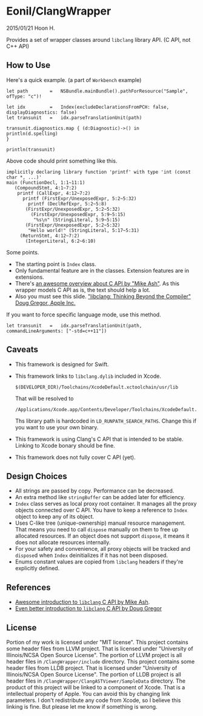 Eonil/ClangWrapper
===================
2015/01/21
Hoon H.




Provides a set of wrapper classes around `libclang` library API. (C API, not C++ API)






How to Use
----------
Here's a quick example. (a part of `Workbench` example)

	let	path		=	NSBundle.mainBundle().pathForResource("Sample", ofType: "c")!

	let	idx			=	Index(excludeDeclarationsFromPCH: false, displayDiagnostics: false)
	let	transunit	=	idx.parseTranslationUnit(path)

	transunit.diagnostics.map { (d:Diagnostic)->() in
	println(d.spelling)
	}

	println(transunit)

Above code should print something like this.

	implicitly declaring library function 'printf' with type 'int (const char *, ...)'
	main (FunctionDecl, 1:1~11:1)
	   (CompoundStmt, 4:1~7:2)
		printf (CallExpr, 4:12~7:2)
		  printf (FirstExpr/UnexposedExpr, 5:2~5:32)
			printf (DeclRefExpr, 5:2~5:8)
		   (FirstExpr/UnexposedExpr, 5:2~5:32)
			 (FirstExpr/UnexposedExpr, 5:9~5:15)
			  "%s\n" (StringLiteral, 5:9~5:15)
		   (FirstExpr/UnexposedExpr, 5:2~5:32)
			"Hello world!" (StringLiteral, 5:17~5:31)
		 (ReturnStmt, 4:12~7:2)
		   (IntegerLiteral, 6:2~6:10)


Some points.

-	The starting point is `Index` class.
-	Only fundamental feature are in the classes. Extension features are in extensions.
-	There's [an awesome overview about C API by "Mike Ash"](https://www.mikeash.com/pyblog/friday-qa-2014-01-24-introduction-to-libclang.html).
	As this wrapper models C API as is, the text should help a lot.
-	Also you must see this slide. ["libclang: Thinking Beyond the Compiler" Doug Gregor, Apple Inc.](http://llvm.org/devmtg/2010-11/Gregor-libclang.pdf)


If you want to force specific language mode, use this method.

	let	transunit	=	idx.parseTranslationUnit(path, commandLineArguments: ["-std=c++11"])













Caveats
-------
-	This framework is designed for Swift.

-	This framework links to `libclang.dylib` included in Xcode.

		$(DEVELOPER_DIR)/Toolchains/XcodeDefault.xctoolchain/usr/lib

	That will be resolved to 

		/Applications/Xcode.app/Contents/Developer/Toolchains/XcodeDefault.xctoolchain/usr/lib/libclang.dylib

	Ths library path is hardcoded in `LD_RUNPATH_SEARCH_PATHS`. Change this if you want
	to use your own binary.

-	This framework is using Clang's C API that is intended to be stable.
	Linking to Xcode bonary should be fine.

-	This framework does not fully cover C API (yet).




Design Choices
--------------
-	All strings are passed by copy. Performance can be decreased.
-	An extra method like `stringBuffer` can be added later for efficiency.
-	`Index` class serves as local proxy root container. It manages all the proxy objects connected over C API.
	You have to keep a reference to `Index` object to keep any of its object.
-	Uses C-like tree (unique-ownership) manual resource management. That means you need to call `dispose` 
	manually on them to free up allocated resources. If an object does not support `dispose`, it means it does 
	not allocate resources internally.
-	For your safety and convenience, all proxy objects will be tracked and `dispose`d when `Index` deinitializes
	if it has not been disposed. 
-	Enums constant values are copied from `libclang` headers if they're explicitly defined.





References
----------

-	[Awesome introduction to `libclang` C API by Mike Ash](https://www.mikeash.com/pyblog/friday-qa-2014-01-24-introduction-to-libclang.html).
-	[Even better introduction to `libclang` C API by Doug Gregor](http://llvm.org/devmtg/2010-11/Gregor-libclang.pdf)











License
-------
Portion of my work is licensed under "MIT license".
This project contains some header files from LLVM project. That is licensed under "University of Illinois/NCSA Open Source License".
The portion of LLVM project is all header files in `/ClangWrapper/include` directory.
This project contains some header files from LLDB project. That is licensed under "University of Illinois/NCSA Open Source License".
The portion of LLDB project is all header files in `/ClangWrapper/ClangASTViewer/SampleData` directory.
The product of this project will be linked to a component of Xcode. That is a intellectual property of Apple. You can avoid this by 
changing link parameters. I don't redistribute any code from Xcode, so I believe this linking is fine. But please let me know if 
something is wrong.






